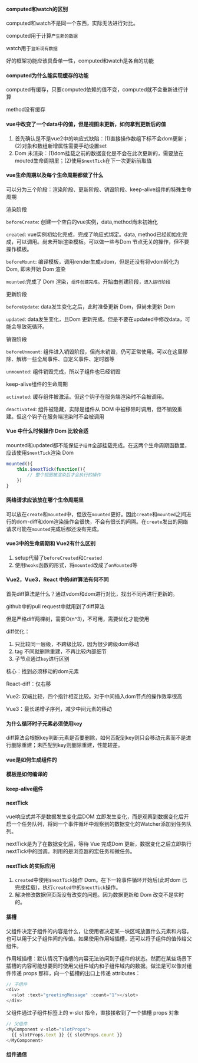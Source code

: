 #### computed和watch的区别

computed和watch不是同一个东西，实际无法进行对比。

computed用于计算`产生新的数据`

watch用于`监听现有数据`

好的框架功能应该具备单一性，computed和watch是各自的功能


#### computed为什么能实现缓存的功能

computed有缓存，只要computed依赖的值不变，computed就不会重新进行计算

method没有缓存

#### vue中改变了一个data中的值，但是视图未更新，如何拿到更新后的值

1. 首先确认是不是vue2中的响应式缺陷：(1)直接操作数组下标不会dom更新；(2)对象和数组新增属性需要手动设置set
2. Dom 未渲染：(1)dom挂载之前的数据变化是不会在此次更新的，需要放在mouted生命周期里；(2)使用`$nextTick`在下一次更新前取值

#### vue生命周期以及每个生命周期都做了什么

可以分为三个阶段：渲染阶段、更新阶段、销毁阶段、keep-alive组件的特殊生命周期

渲染阶段

`beforeCreate`: 创建一个空白的vue实例，data,method尚未初始化

`created`: vue实例初始化完成，完成了响应式绑定。data, method已经初始化完成，可以调用。尚未开始渲染模板。可以做一些与Dom 节点无关的操作，但不要操作模板。

`beforeMount`: 编译模板，调用render生成vdom，但是还没有将vdom转化为Dom, 即未开始 Dom 渲染

`mounted`:完成了 Dom 渲染，`组件创建完成`。开始由创建阶段，`进入运行阶段`

更新阶段

`beforeUpdate`: data发生变化之后，此时准备更新 Dom，但尚未更新 Dom

`updated`: data发生变化，且Dom 更新完成。但是不要在updated中修改data，可能会导致死循环。

销毁阶段

`beforeUnmount`: 组件进入销毁阶段，但尚未销毁，仍可正常使用。可以在这里移除、解绑一些全局事件、自定义事件、定时器等

`unmounted`: 组件销毁完成，所以子组件也已经销毁

keep-alive组件的生命周期

`activated`: 缓存组件被激活。但这个钩子在服务端渲染时不会被调用。

`deactivated`: 组件被隐藏，实际是组件从 DOM 中被移除时调用，但不销毁重建。但这个钩子在服务端渲染时不会被调用

#### Vue 中什么时候操作 Dom 比较合适

mounted和updated都不能保证`子组件`全部挂载完成。在这两个生命周期函数里，应该使用`$nextTick`渲染 Dom

```javascript
mounted(){
    this.$nextTick(function(){
        // 整个视图被渲染后才会执行的操作
    })
}
```

#### 网络请求应该放在哪个生命周期里

可以放在`create`和`mounted`中，但放在`mounted`更好。因此`create`和`mounted`之间进行的dom-diff和dom渲染操作会很快，不会有很长的间隔。在`create`发出的网络请求可能在`mounted`完成后都还没有完成。

#### vue3中的生命周期和 Vue2有什么区别

1. setup代替了`beforeCreated`和`Created`
2. 使用`hooks`函数的形式，将`mounted`改成了`onMounted`等


#### Vue2，Vue3，React 中的diff算法有何不同

首先diff算法是什么？通过vdom和dom进行对比，找出不同再进行更新的。

github中的pull request中就用到了diff算法

但是严格diff两棵树，需要O(n^3)，不可用，需要优化才能使用

diff优化：

1. 只比较同一层级，不跨级比较，因为很少跨级dom移动
2. tag 不同就删除重建，不再比较内部细节
3. 子节点通过`key`进行区别

核心：找到必须移动的dom元素

React-diff：仅右移

Vue2: 双端比较，四个指针相互比较。对于中间插入dom节点的操作效率很高

Vue3：最长递增子序列，减少中间元素的移动


#### 为什么循环时子元素必须使用key

diff算法会根据key判断元素是否要删除，如何匹配到key则只会移动元素而不是进行删除重建；未匹配到key则删除重建，性能较差。


#### vue是如何生成组件的

#### 模板是如何编译的

#### keep-alive组件

#### nextTick 

vue响应式并不是数据发生变化后DOM 立即发生变化，而是观察到数据变化后开启一个任务队列，将同一个事件循环中观察到的数据变化的Watcher添加到任务队列。

nextTick是为了在数据变化后，等待 Vue 完成Dom 更新，数据变化之后立即执行nextTick中的回调。利用的是浏览器的宏任务和微任务。

#### nextTick 的实际应用

1. `created`中使用`$nextTick`操作 Dom。在下一轮事件循环开始后(此时dom 已完成挂载)，执行`created`中的`$nextTick`操作。
2. 解决修改数据但页面没有改变的问题。因为数据更新和 Dom 改变不是实时的。

#### 插槽

父组件决定子组件的内容是什么，让使用者决定某一块区域放置什么元素和内容。也可以用于父子组件间的传值。如果使用作用域插槽，还可以将子组件的值传给父组件。

作用域插槽：默认情况下插槽的内容无法访问到子组件的状态。然而在某些场景下插槽的内容可能想要同时使用父组件域内和子组件域内的数据。做法是可以像对组件传递 props 那样，向一个插槽的出口上传递 attributes：

```javascript
// 子组件
<div>
  <slot :text="greetingMessage" :count="1"></slot>
</div>
```

父组件通过子组件标签上的 v-slot 指令，直接接收到了一个插槽 props 对象
```javascript
// 父组件
<MyComponent v-slot="slotProps">
  {{ slotProps.text }} {{ slotProps.count }}
</MyComponent>
```

#### 组件通信